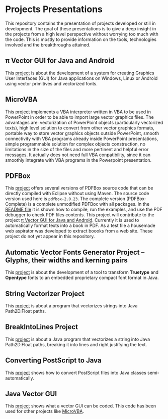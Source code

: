 # Projects Presentations
This repository contains the presentation of projects developed or still in development. The goal of these presentations is to give a deep insight in the projects from a high level perspective without worrying too much with the code. This is mostly to provide information on the tools, technologies involved and the breakthroughs attained.

##  π Vector GUI for Java and Android

This [project](https://github.com/nilostolte/Projects-Presentations/blob/main/%CF%80%20Vector%20GUI%20for%20Java%20and%20Android.md#%CF%80-vector-gui-for-java-and-android) is about the development of a system for creating  Graphics User Interfaces (GUI) for Java applications on Windows, Linux or Android using vector primitives and vectorized fonts.

## MicroVBA
This [project](https://github.com/nilostolte/MicroVBA-PowerPoint) implements a VBA interpreter written in VBA to be used in PowerPoint in order to be able to import large vector graphics files. The advantages are: vectorization of PowerPoint objects (particularly vectorized texts), high level solution to convert from other vector graphics formats, portable way to store vector graphics objects outside PowerPoint, smooth connectivity with VBA programs already inside PowerPoint presentations, simple programmable solution for complex objects construction, no limitations in the size of the files and more pertinent and helpful error messages. It actually does not need full VBA conpatibility, since it can smoothly integrate with VBA programs in the Powerpoint presentation.

## PDFBox
This [project](https://github.com/nilostolte/PDFBox) offers several versions of PDFBox source code that can be directly compiled with Eclipse without using Maven. The source code version used here is `pdfbox-2.0.23`. The complete version (PDFBox-Complete) is a complete unmodified PDFBox with all packages. In the [README file]() it is shown how to compile, run the examples, and use the PDF debugger to check PDF files contents. This project will contribute to the project [π Vector GUI for Java and Android](https://github.com/nilostolte/Projects-Presentations/blob/main/%CF%80%20Vector%20GUI%20for%20Java%20and%20Android.md#%CF%80-vector-gui-for-java-and-android). 
Currently it is used to automatically format texts into a book in PDF. As a test file a housemade web aspirator was developed to extract boooks from a web site. These project do not yet appear in this repository.

## Automatic Vector Fonts Generator Project – Glyphs, their widths and kerning pairs

This [project](https://github.com/nilostolte/Projects-Presentations/blob/main/Automatic%20Vector%20Fonts%20Generator%20Project.md#automatic-vector-fonts-generator-project--glyphs-their-widths-and-kerning-pairs) is about the development of a tool to transform **Truetype** and **Opentype** fonts to an embedded proprietary compact font format in Java.

## String Vectorizer Project

This [project](https://github.com/nilostolte/Projects-Presentations/blob/main/String%20Vectorizer.md#string-vectorizer-project) is about a program that vectorizes strings into Java Path2D.Float paths.

## BreakIntoLines Project

This [project](https://github.com/nilostolte/Projects-Presentations/blob/main/BreakIntoLines.md#breakintolines) is about a Java 
program that vectorizes a string into Java Path2D.Float paths, breaking it into lines and right justifying the text.

## Converting PostScript to Java
This [project](https://github.com/nilostolte/PostScript/tree/main/Examples/Convertion%20to%20Java/ExclamationIcon#exclamationicon) shows how to convert PostScript files into Java classes semi-automatically.

## Java Vector GUI
This [project](https://github.com/nilostolte/Java-Vector-GUI/tree/main/MenuInfographics6#menuinfographics6) shows what a vector GUI can be coded. This code has been used for other projects like [MicroVBA](https://github.com/nilostolte/MicroVBA-PowerPoint).

